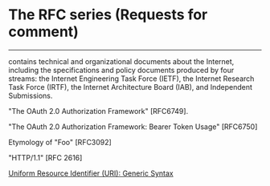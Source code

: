 # The RFC series (Requests for comment)

---
contains technical and organizational documents about the Internet, including the specifications and policy documents produced by four streams: the Internet Engineering Task Force (IETF), the Internet Research Task Force (IRTF), the Internet Architecture Board (IAB), and Independent Submissions.


"The OAuth 2.0 Authorization
   Framework" [RFC6749].
   
   "The OAuth 2.0 Authorization Framework: Bearer Token Usage" [RFC6750] 
   
   Etymology of "Foo" [RFC3092]
   
   "HTTP/1.1" [RFC 2616]
   
   [Uniform Resource Identifier (URI): Generic Syntax](https://tools.ietf.org/html/rfc3986#section-2)

